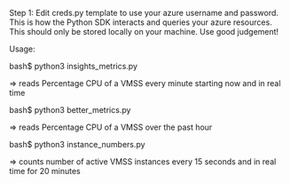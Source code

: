 Step 1: Edit creds.py template to use your azure username and password. This is how the Python SDK interacts and queries your azure resources.
This should only be stored locally on your machine. Use good judgement!

Usage:

bash$ python3 insights_metrics.py

  => reads Percentage CPU of a VMSS every minute starting now and in real time
  
bash$ python3 better_metrics.py

  => reads Percentage CPU of a VMSS over the past hour
  
bash$ python3 instance_numbers.py

  => counts number of active VMSS instances every 15 seconds and in real time for 20 minutes

